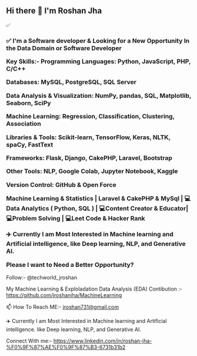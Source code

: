 ## Hi there 👋 I'm Roshan Jha

✅<h3>✅ I'm a Software developer & Looking for a New Opportunity In the Data Domain or Software Developer

Key Skills:- 
 Programming Languages: Python, JavaScript, PHP, C/C++  <br>
 
 Databases: MySQL, PostgreSQL, SQL Server <br>
 
 Data Analysis & Visualization: NumPy, pandas, SQL, Matplotlib, Seaborn, SciPy <br>
 
 Machine Learning: Regression, Classification, Clustering, Association <br>
 
 Libraries & Tools: Scikit-learn, TensorFlow, Keras, NLTK, spaCy, FastText <br>
 
 Frameworks: Flask, Django, CakePHP, Laravel, Bootstrap  <br>
 
 Other Tools: NLP, Google Colab, Jupyter Notebook, Kaggle <br>
 
 Version Control: GitHub & Open Force

Machine Learning & Statistics | Laravel & CakePHP & MySql  | 💻 Data Analytics ( Python, SQL ) | 💻Content Creator & Educator| 💻Problem Solving | 💻Leet Code & Hacker Rank

✈️ Currently I am Most Interested in Machine learning and Artificial intelligence, like Deep learning, NLP, and Generative AI. 

Please I want to Need a Better Opportunity? </h3>
                                                                                                          
 Follow:- @techworld_jroshan

 My Machine Learning & Exploladation Data Analysis (EDA) Contibution :- https://github.com/jroshanjha/MachineLearning
 
 📫 How To Reach ME:- jroshan731@gmail.com 

 ✈️ Currently I am Most Interested in Machine learning and Artificial intelligence. like Deep learning, NLP, and Generative AI. 

 Connect With me:- https://www.linkedin.com/in/roshan-jha-%F0%9F%87%AE%F0%9F%87%B3-6731b31b2

<!--
**jroshanjha/jroshanjha** is a ✨ _special_ ✨ repository because its `README.md` (this file) appears on your GitHub profile.

Here are some ideas to get you started:

- 🔭 I’m currently working on ...
- 🌱 I’m currently learning ...
- 👯 I’m looking to collaborate on ...
- 🤔 I’m looking for help with ...
- 💬 Ask me about ...
- 📫 How to reach me: ...
- 😄 Pronouns: ...
- ⚡ Fun fact: ...
-->
